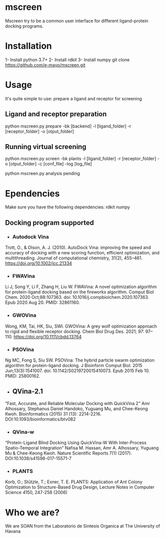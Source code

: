 # mscreen
Mscreen try to be a common user interface for different ligand-protein docking programs.

# Installation
1- Install python 3.7+
2- Install rdkit
3- Install numpy
git clone https://github.com/e-mayo/mscreen.git


# Usage
It's quite simple to use: prepare a ligand and receptor for screening

## Ligand and receptor preparation
python mscreen.py prepare -bk [backend] -l [ligand_folder] -r [receptor_folder] -o [otput_folder]

## Running virtual screening
python mscreen.py screen -bk plants -l [ligand_folder] -r [receptor_folder] -o [otput_folder] -c [conf_file] -log [log_file]

python mscreen.py analysis pending

# Ependencies
Make sure you have the following dependencies:
rdkit 
numpy

## Docking program supported
* ### Autodock Vina 
Trott, O., & Olson, A. J. (2010). AutoDock Vina: improving the speed and accuracy of docking with a new scoring function, efficient optimization, and multithreading. Journal of computational chemistry, 31(2), 455–461. https://doi.org/10.1002/jcc.21334
* ### FWAVina
Li J, Song Y, Li F, Zhang H, Liu W. FWAVina: A novel optimization algorithm for     protein-ligand docking based on the fireworks algorithm. Comput Biol Chem. 2020 Oct;88:107363. doi: 10.1016/j.compbiolchem.2020.107363. Epub 2020 Aug 20. PMID: 32861160.
* ### GWOVina
Wong, KM, Tai, HK, Siu, SWI. GWOVina: A grey wolf optimization approach to rigid and flexible receptor docking. Chem Biol Drug Des. 2021; 97: 97– 110. https://doi.org/10.1111/cbdd.13764

* ### PSOVina
Ng MC, Fong S, Siu SW. PSOVina: The hybrid particle swarm optimization algorithm for protein-ligand docking. J Bioinform Comput Biol. 2015 Jun;13(3):1541007. doi: 10.1142/S0219720015410073. Epub 2015 Feb 10. PMID: 25800162.
* ## QVina-2.1
“Fast, Accurate, and Reliable Molecular Docking with QuickVina 2” Amr Alhossary, Stephanus Daniel Handoko, Yuguang Mu, and Chee-Keong Kwoh. Bioinformatics (2015) 31 (13): 2214-2216. DOI:10.1093/bioinformatics/btv082
* ### QVina-w
“Protein-Ligand Blind Docking Using QuickVina-W With Inter-Process Spatio-Temporal Integration” Nafisa M. Hassan, Amr A. Alhossary, Yuguang Mu & Chee-Keong Kwoh. Nature Scientific Reports 7(1) (2017). DOI:10.1038/s41598-017-15571-7
* ### PLANTS
Korb, O.; Stützle, T.; Exner, T. E. PLANTS: Application of Ant Colony Optimization to Structure-Based Drug Design, Lecture Notes in Computer Science 4150, 247-258 (2006)
# Who we are?
We are SOAN from the Laboratorio de Sintesis Organica at The University of Havana

